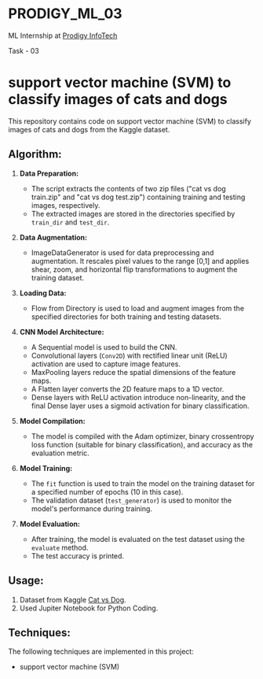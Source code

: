 # PRODIGY_ML_03
ML Internship at [Prodigy InfoTech](https://prodigyinfotech.dev) 

Task - 03

# support vector machine (SVM) to classify images of cats and dogs
This repository contains code on support vector machine (SVM) to classify images of cats and dogs from the Kaggle dataset.

## Algorithm:

1. **Data Preparation:**
   - The script extracts the contents of two zip files ("cat vs dog train.zip" and "cat vs dog test.zip") containing training and testing images, respectively.
   - The extracted images are stored in the directories specified by `train_dir` and `test_dir`.

2. **Data Augmentation:**
   - ImageDataGenerator is used for data preprocessing and augmentation. It rescales pixel values to the range [0,1] and applies shear, zoom, and horizontal flip transformations to augment the training dataset.

3. **Loading Data:**
   - Flow from Directory is used to load and augment images from the specified directories for both training and testing datasets.

4. **CNN Model Architecture:**
   - A Sequential model is used to build the CNN.
   - Convolutional layers (`Conv2D`) with rectified linear unit (ReLU) activation are used to capture image features.
   - MaxPooling layers reduce the spatial dimensions of the feature maps.
   - A Flatten layer converts the 2D feature maps to a 1D vector.
   - Dense layers with ReLU activation introduce non-linearity, and the final Dense layer uses a sigmoid activation for binary classification.

5. **Model Compilation:**
   - The model is compiled with the Adam optimizer, binary crossentropy loss function (suitable for binary classification), and accuracy as the evaluation metric.

6. **Model Training:**
   - The `fit` function is used to train the model on the training dataset for a specified number of epochs (10 in this case).
   - The validation dataset (`test_generator`) is used to monitor the model's performance during training.

7. **Model Evaluation:**
   - After training, the model is evaluated on the test dataset using the `evaluate` method.
   - The test accuracy is printed.

## Usage:
1) Dataset from Kaggle [Cat vs Dog]( https://www.kaggle.com/c/dogs-vs-cats/data).
2) Used Jupiter Notebook for Python Coding.

## Techniques:
The following techniques are implemented in this project:
- support vector machine (SVM)
